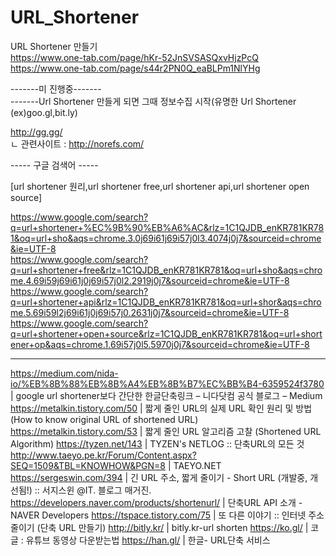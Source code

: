 # URL_Shortener
URL Shortener 만들기 <br>
https://www.one-tab.com/page/hKr-52JnSVSASQxvHjzPcQ <br>
https://www.one-tab.com/page/s44r2PN0Q_eaBLPm1NlYHg<br>

-------미 진행중------- <br>
-------Url Shortener 만들게 되면 그때 정보수집 시작(유명한 Url Shortener (ex)goo.gl,bit.ly) <br>

http://gg.gg/ <br>
ㄴ 관련사이트 : http://norefs.com/ <br> 

----- 구글 검색어 ----- <br>

[url shortener 원리,url shortener free,url shortener api,url shortener open source] <br>

https://www.google.com/search?q=url+shortener+%EC%9B%90%EB%A6%AC&rlz=1C1QJDB_enKR781KR781&oq=url+sho&aqs=chrome.3.0j69i61j69i57j0l3.4074j0j7&sourceid=chrome&ie=UTF-8 <br>
https://www.google.com/search?q=url+shortener+free&rlz=1C1QJDB_enKR781KR781&oq=url+sho&aqs=chrome.4.69i59j69i61j0j69i57j0l2.2919j0j7&sourceid=chrome&ie=UTF-8 <br>
https://www.google.com/search?q=url+shortener+api&rlz=1C1QJDB_enKR781KR781&oq=url+shor&aqs=chrome.5.69i59l2j69i61j0j69i57j0.2631j0j7&sourceid=chrome&ie=UTF-8 <br>
https://www.google.com/search?q=url+shortener+open+source&rlz=1C1QJDB_enKR781KR781&oq=url+shortener+op&aqs=chrome.1.69i57j0l5.5970j0j7&sourceid=chrome&ie=UTF-8 <br>

---------------------------------------------------------------------------------------------------------
https://medium.com/nida-io/%EB%8B%88%EB%8B%A4%EB%8B%B7%EC%BB%B4-6359524f3780 | google url shortener보다 간단한 한글단축링크 – 니다닷컴 공식 블로그 – Medium
https://metalkin.tistory.com/50 | 짧게 줄인 URL의 실제 URL 확인 원리 및 방법 (How to know original URL of shortened URL)
https://metalkin.tistory.com/53 | 짧게 줄인 URL 알고리즘 고찰 (Shortened URL Algorithm)
https://tyzen.net/143 | TYZEN's NETLOG :: 단축URL의 모든 것
http://www.taeyo.pe.kr/Forum/Content.aspx?SEQ=1509&TBL=KNOWHOW&PGN=8 | TAEYO.NET
https://sergeswin.com/394 | 긴 URL 주소, 짧게 줄이기 - Short URL (개발중, 개선됨!) :: 서지스윈 @IT. 블로그 매거진.
https://developers.naver.com/products/shortenurl/ | 단축URL API 소개 - NAVER Developers
https://tspace.tistory.com/75 | 또 다른 이야기 :: 인터넷 주소 줄이기 (단축 URL 만들기)
http://bitly.kr/ | bitly.kr-url shorten
https://ko.gl/ | 코글 : 유튜브 동영상 다운받는법
https://han.gl/ | 한글- URL단축 서비스
